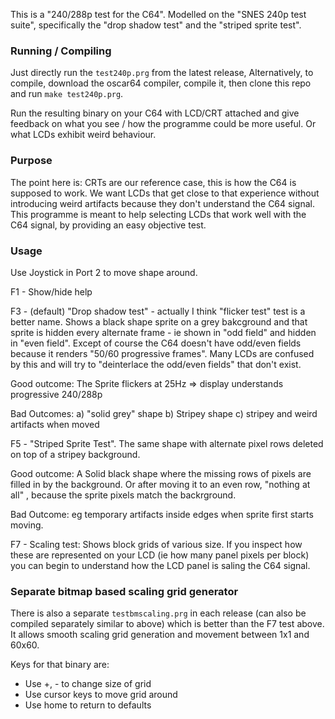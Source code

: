 This is a "240/288p test for the C64". Modelled on the "SNES
240p test suite", specifically the "drop shadow test" and the "striped
sprite test".

### Running / Compiling

Just directly run the `test240p.prg` from the latest release, Alternatively, 
to compile, download the oscar64 compiler, compile it, then clone this
repo and run `make test240p.prg`.

Run the resulting binary on your C64 with LCD/CRT attached and give
feedback on what you see / how the programme could be more useful. Or
what LCDs exhibit weird behaviour.

### Purpose

The point here is: CRTs are our reference case, this is how the C64 is
supposed to work. We want LCDs that get close to that experience
without introducing weird artifacts because they don't understand the
C64 signal. This programme is meant to help selecting LCDs that work
well with the C64 signal, by providing an easy objective test.

### Usage

Use Joystick in Port 2 to move shape around.

F1 - Show/hide help

F3 - (default) "Drop shadow test" - actually I think "flicker test"
test is a better name. Shows a black shape sprite on a grey bakcground
and that sprite is hidden every alternate frame - ie shown in "odd
field" and hidden in "even field". Except of course the C64 doesn't
have odd/even fields because it renders "50/60 progressive frames".
Many LCDs are confused by this and will try to "deinterlace the
odd/even fields" that don't exist.

Good outcome: The Sprite flickers at 25Hz => display understands
progressive 240/288p

Bad Outcomes: a) "solid grey" shape b) Stripey shape c) stripey and
                              weird artifacts when moved

F5 - "Striped Sprite Test". The same shape with alternate pixel rows
deleted on top of a stripey background.

Good outcome: A Solid black shape where the missing rows of pixels are
filled in by the background. Or after moving it to an even row,
"nothing at all" , because the sprite pixels match the backrground.

Bad Outcome: eg temporary artifacts inside edges when sprite first starts moving. 

F7 - Scaling test: Shows block grids of various size. If you inspect how these are 
represented on your LCD (ie how many panel pixels per block) you can begin to
understand how the LCD panel is saling the C64 signal. 

### Separate bitmap based scaling grid generator 

There is also a separate `testbmscaling.prg` in each release (can also be compiled 
separately similar to above) which is better than the F7 test above. It allows
smooth scaling grid generation and movement between 1x1 and 60x60. 

Keys for that binary are:
- Use +, - to change size of grid
- Use cursor keys to move grid  around
- Use home to return to defaults

